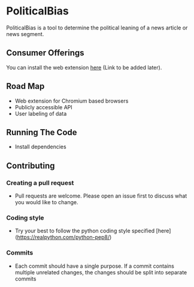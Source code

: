 # PoliticalBias
PoliticalBias is a tool to determine the political leaning of a news article or news segment.

## Consumer Offerings
You can install the web extension [here](#) (Link to be added later).

## Road Map
  - Web extension for Chromium based browsers
  - Publicly accessible API
  - User labeling of data

## Running The Code
  - Install dependencies


## Contributing

### Creating a pull request
  - Pull requests are welcome. Please open an issue first to discuss what you would like to change.

### Coding style
  - Try your best to follow the python coding style specified [here] (https://realpython.com/python-pep8/)

### Commits
  - Each commit should have a single purpose. If a commit contains multiple unrelated changes, the changes should be split into separate commits
